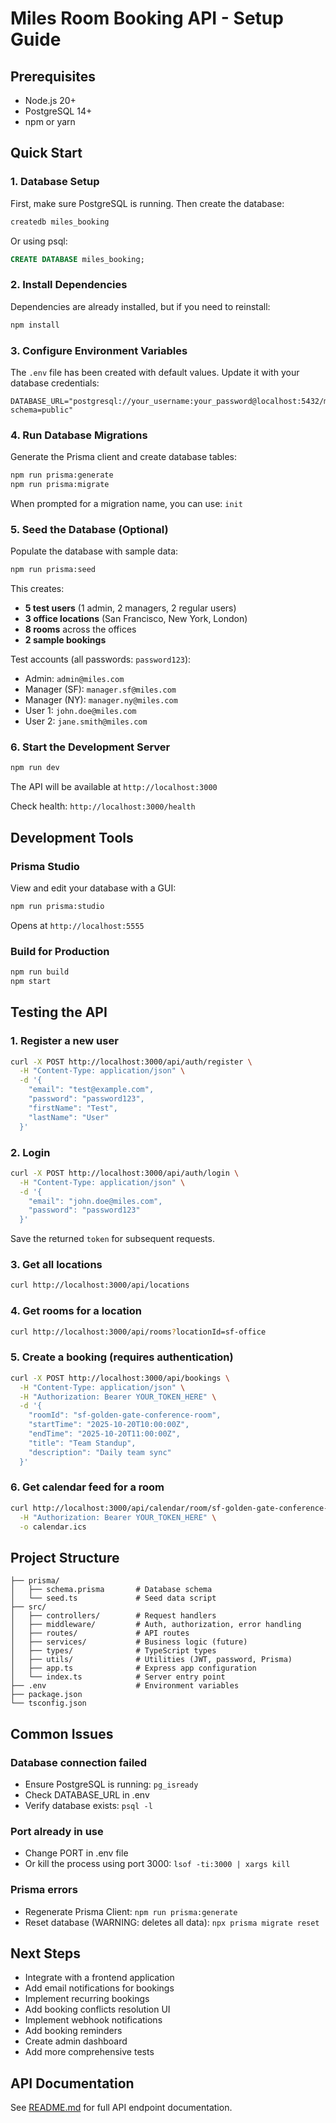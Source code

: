 # Miles Room Booking API - Setup Guide

## Prerequisites

- Node.js 20+
- PostgreSQL 14+
- npm or yarn

## Quick Start

### 1. Database Setup

First, make sure PostgreSQL is running. Then create the database:

```bash
createdb miles_booking
```

Or using psql:
```sql
CREATE DATABASE miles_booking;
```

### 2. Install Dependencies

Dependencies are already installed, but if you need to reinstall:

```bash
npm install
```

### 3. Configure Environment Variables

The `.env` file has been created with default values. Update it with your database credentials:

```env
DATABASE_URL="postgresql://your_username:your_password@localhost:5432/miles_booking?schema=public"
```

### 4. Run Database Migrations

Generate the Prisma client and create database tables:

```bash
npm run prisma:generate
npm run prisma:migrate
```

When prompted for a migration name, you can use: `init`

### 5. Seed the Database (Optional)

Populate the database with sample data:

```bash
npm run prisma:seed
```

This creates:
- **5 test users** (1 admin, 2 managers, 2 regular users)
- **3 office locations** (San Francisco, New York, London)
- **8 rooms** across the offices
- **2 sample bookings**

Test accounts (all passwords: `password123`):
- Admin: `admin@miles.com`
- Manager (SF): `manager.sf@miles.com`
- Manager (NY): `manager.ny@miles.com`
- User 1: `john.doe@miles.com`
- User 2: `jane.smith@miles.com`

### 6. Start the Development Server

```bash
npm run dev
```

The API will be available at `http://localhost:3000`

Check health: `http://localhost:3000/health`

## Development Tools

### Prisma Studio

View and edit your database with a GUI:

```bash
npm run prisma:studio
```

Opens at `http://localhost:5555`

### Build for Production

```bash
npm run build
npm start
```

## Testing the API

### 1. Register a new user

```bash
curl -X POST http://localhost:3000/api/auth/register \
  -H "Content-Type: application/json" \
  -d '{
    "email": "test@example.com",
    "password": "password123",
    "firstName": "Test",
    "lastName": "User"
  }'
```

### 2. Login

```bash
curl -X POST http://localhost:3000/api/auth/login \
  -H "Content-Type: application/json" \
  -d '{
    "email": "john.doe@miles.com",
    "password": "password123"
  }'
```

Save the returned `token` for subsequent requests.

### 3. Get all locations

```bash
curl http://localhost:3000/api/locations
```

### 4. Get rooms for a location

```bash
curl http://localhost:3000/api/rooms?locationId=sf-office
```

### 5. Create a booking (requires authentication)

```bash
curl -X POST http://localhost:3000/api/bookings \
  -H "Content-Type: application/json" \
  -H "Authorization: Bearer YOUR_TOKEN_HERE" \
  -d '{
    "roomId": "sf-golden-gate-conference-room",
    "startTime": "2025-10-20T10:00:00Z",
    "endTime": "2025-10-20T11:00:00Z",
    "title": "Team Standup",
    "description": "Daily team sync"
  }'
```

### 6. Get calendar feed for a room

```bash
curl http://localhost:3000/api/calendar/room/sf-golden-gate-conference-room.ics \
  -H "Authorization: Bearer YOUR_TOKEN_HERE" \
  -o calendar.ics
```

## Project Structure

```
├── prisma/
│   ├── schema.prisma       # Database schema
│   └── seed.ts             # Seed data script
├── src/
│   ├── controllers/        # Request handlers
│   ├── middleware/         # Auth, authorization, error handling
│   ├── routes/             # API routes
│   ├── services/           # Business logic (future)
│   ├── types/              # TypeScript types
│   ├── utils/              # Utilities (JWT, password, Prisma)
│   ├── app.ts              # Express app configuration
│   └── index.ts            # Server entry point
├── .env                    # Environment variables
├── package.json
└── tsconfig.json
```

## Common Issues

### Database connection failed
- Ensure PostgreSQL is running: `pg_isready`
- Check DATABASE_URL in .env
- Verify database exists: `psql -l`

### Port already in use
- Change PORT in .env file
- Or kill the process using port 3000: `lsof -ti:3000 | xargs kill`

### Prisma errors
- Regenerate Prisma Client: `npm run prisma:generate`
- Reset database (WARNING: deletes all data): `npx prisma migrate reset`

## Next Steps

- Integrate with a frontend application
- Add email notifications for bookings
- Implement recurring bookings
- Add booking conflicts resolution UI
- Implement webhook notifications
- Add booking reminders
- Create admin dashboard
- Add more comprehensive tests

## API Documentation

See [README.md](./README.md) for full API endpoint documentation.
